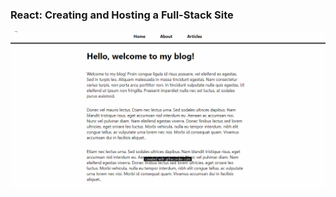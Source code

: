 ### React: Creating and Hosting a Full-Stack Site

![Blog](https://raw.githubusercontent.com/lucasrmagalhaes/blog-mongodb_node_react/main/front-end/public/blog.gif?token=GHSAT0AAAAAABWOYJUIIAGXBEOOIZSCDBXEYYMLNTQ)
